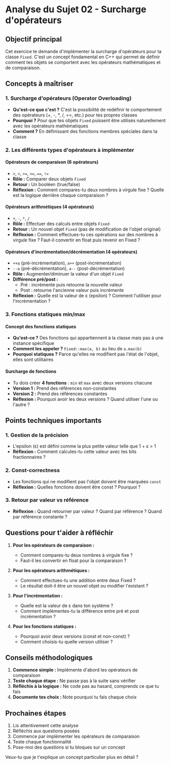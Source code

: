 # Analyse du Sujet 02 - Surcharge d'opérateurs

## Objectif principal
Cet exercice te demande d'implémenter la surcharge d'opérateurs pour ta classe `Fixed`. C'est un concept fondamental en C++ qui permet de définir comment tes objets se comportent avec les opérateurs mathématiques et de comparaison.

## Concepts à maîtriser

### 1. Surcharge d'opérateurs (Operator Overloading)
- **Qu'est-ce que c'est ?** C'est la possibilité de redéfinir le comportement des opérateurs (+, -, *, /, ==, etc.) pour tes propres classes
- **Pourquoi ?** Pour que tes objets `Fixed` puissent être utilisés naturellement avec les opérateurs mathématiques
- **Comment ?** En définissant des fonctions membres spéciales dans ta classe

### 2. Les différents types d'opérateurs à implémenter

#### Opérateurs de comparaison (6 opérateurs)
- `>`, `<`, `>=`, `<=`, `==`, `!=`
- **Rôle :** Comparer deux objets `Fixed`
- **Retour :** Un booléen (true/false)
- **Réflexion :** Comment compares-tu deux nombres à virgule fixe ? Quelle est la logique derrière chaque comparaison ?

#### Opérateurs arithmétiques (4 opérateurs)
- `+`, `-`, `*`, `/`
- **Rôle :** Effectuer des calculs entre objets `Fixed`
- **Retour :** Un nouvel objet `Fixed` (pas de modification de l'objet original)
- **Réflexion :** Comment effectues-tu ces opérations sur des nombres à virgule fixe ? Faut-il convertir en float puis revenir en Fixed ?

#### Opérateurs d'incrémentation/décrémentation (4 opérateurs)
- `++a` (pré-incrémentation), `a++` (post-incrémentation)
- `--a` (pré-décrémentation), `a--` (post-décrémentation)
- **Rôle :** Augmenter/diminuer la valeur d'un objet `Fixed`
- **Différence pré/post :** 
  - Pré : incrémente puis retourne la nouvelle valeur
  - Post : retourne l'ancienne valeur puis incrémente
- **Réflexion :** Quelle est la valeur de ε (epsilon) ? Comment l'utiliser pour l'incrémentation ?

### 3. Fonctions statiques min/max

#### Concept des fonctions statiques
- **Qu'est-ce ?** Des fonctions qui appartiennent à la classe mais pas à une instance spécifique
- **Comment les appeler ?** `Fixed::max(a, b)` au lieu de `a.max(b)`
- **Pourquoi statiques ?** Parce qu'elles ne modifient pas l'état de l'objet, elles sont utilitaires

#### Surcharge de fonctions
- Tu dois créer **4 fonctions** : `min` et `max` avec deux versions chacune
- **Version 1 :** Prend des références non-constantes
- **Version 2 :** Prend des références constantes
- **Réflexion :** Pourquoi avoir les deux versions ? Quand utiliser l'une ou l'autre ?

## Points techniques importants

### 1. Gestion de la précision
- L'epsilon (ε) est défini comme la plus petite valeur telle que 1 + ε > 1
- **Réflexion :** Comment calcules-tu cette valeur avec tes bits fractionnaires ?

### 2. Const-correctness
- Les fonctions qui ne modifient pas l'objet doivent être marquées `const`
- **Réflexion :** Quelles fonctions doivent être const ? Pourquoi ?

### 3. Retour par valeur vs référence
- **Réflexion :** Quand retourner par valeur ? Quand par référence ? Quand par référence constante ?

## Questions pour t'aider à réfléchir

1. **Pour les opérateurs de comparaison :**
   - Comment compares-tu deux nombres à virgule fixe ?
   - Faut-il les convertir en float pour la comparaison ?

2. **Pour les opérateurs arithmétiques :**
   - Comment effectues-tu une addition entre deux Fixed ?
   - Le résultat doit-il être un nouvel objet ou modifier l'existant ?

3. **Pour l'incrémentation :**
   - Quelle est la valeur de ε dans ton système ?
   - Comment implémentes-tu la différence entre pré et post incrémentation ?

4. **Pour les fonctions statiques :**
   - Pourquoi avoir deux versions (const et non-const) ?
   - Comment choisis-tu quelle version utiliser ?

## Conseils méthodologiques

1. **Commence simple :** Implémente d'abord les opérateurs de comparaison
2. **Teste chaque étape :** Ne passe pas à la suite sans vérifier
3. **Réfléchis à la logique :** Ne code pas au hasard, comprends ce que tu fais
4. **Documente tes choix :** Note pourquoi tu fais chaque choix

## Prochaines étapes

1. Lis attentivement cette analyse
2. Réfléchis aux questions posées
3. Commence par implémenter les opérateurs de comparaison
4. Teste chaque fonctionnalité
5. Pose-moi des questions si tu bloques sur un concept

Veux-tu que je t'explique un concept particulier plus en détail ? 